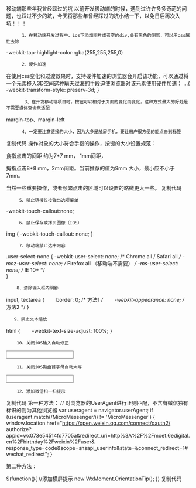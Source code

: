 移动端那些年我曾经踩过的坑
            以前开发移动端的时候，遇到过许许多多奇葩的问题，也踩过不少的坑，今天将那些年曾经踩过的坑小结一下，以免日后再次入坑！！！

           

          1、在移动端开发过程中，ios下添加图片或者空的div,会有黑色的阴影，可以用css属性去除

-webkit-tap-highlight-color:rgba(255,255,255,0)
   

          2、硬件加速

在使用css变化和过渡效果时，支持硬件加速的浏览器会开启该功能，可以通过将一个元素移入3D空间这种瞒天过海的手段迫使浏览器对该元素使用硬件加速：
...{
    -webkit-transform-style: preserv-3d;
}
 

           3、在开发移动端项目时，按钮可以相对于页面的变化而变化，这种方式最大的好处是不需要媒体查询来适配

margin-top、margin-left
 

          4、一定要注意链接的大小，因为大多是触屏手机，要让用户很方便的能点击到标签

复制代码
操作对象的大小符合手指的操作，按键的大小设置规范：

食指点击的间距 约为7*7 mm， 1mm间距，

拇指点击8*8 mm，2mm间距。当前推荐的值为9mm 大小，最小应不小于7mm。

当然一些重要操作，或者频繁点击的区域可以设置的略微更大一些。
复制代码
 

         5、禁止链接长按弹出选项菜单

-webkit-touch-callout:none;
 

         6、禁止保存或拷贝图像（IOS）

img { -webkit-touch-callout: none; }
 

         7、移动端禁止选中内容

.user-select-none {
  -webkit-user-select: none;  /* Chrome all / Safari all */
  -moz-user-select: none;     /* Firefox all （移动端不需要） */
  -ms-user-select: none;      /* IE 10+ */      
}
 

        8、清除输入框内阴影

input,
textarea {
　　border: 0; /* 方法1 */
　　-webkit-appearance: none; /* 方法2 */
}
 

       9、禁止文本缩放

html {
　　-webkit-text-size-adjust: 100%;
}
 

        10、关闭iOS输入自动修正

<input type="text" autocorrect="off" />
 

        11、关闭iOS键盘首字母自动大写

<input type="text" autocapitalize="off" />
 

        12、添加微信扫一扫提示

复制代码
第一种方法：
 // 对浏览器的UserAgent进行正则匹配，不含有微信独有标识的则为其他浏览器
    var useragent = navigator.userAgent;
    if (useragent.match(/MicroMessenger/i) != 'MicroMessenger') {
        window.location.href="https://open.weixin.qq.com/connect/oauth2/
authorize?appid=wx073e54514fd7705a&redirect_uri=http%3A%2F%2Fmoet.6edigital.cn%2Fbirthday%2Fweixin%2Fuser&
response_type=code&scope=snsapi_userinfo&state=&connect_redirect=1#wechat_redirect";
    }

第二种方法：

  <script src="//wximg.qq.com/wxp/libs/wxmoment/0.0.4/wxmoment.min.js"></script>
 
  $(function(){
        //添加横屏提示
        new WxMoment.OrientationTip();
    })
复制代码
